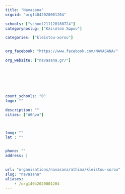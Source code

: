 ```yaml
---
title: "Navasana"
orguid: "org14042020001204"

schools: ["school211120180724"]
categorynoslug: ["Κλειστού Χώρου"]

categories: ["kleistou-xorou"]


org_facebook: "https://www.facebook.com/NAVASANA/"

org_website: ["navasana.gr/"]







count_schools: "0"
logo: ""

description: ""
cities: ["Αθήνα"]



long: ""
lat : ""


phone: ""
address: |
    

url: "organisations/navasana/athina/kleistou-xorou"
slug: "navasana"
aliases:
    - /org14042020001204
---
```



